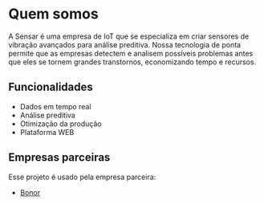 
# Quem somos

A Sensar é uma empresa de IoT que se especializa em criar sensores de vibração avançados para análise preditiva. Nossa tecnologia de ponta permite que as empresas detectem e analisem possíveis problemas antes que eles se tornem grandes transtornos, economizando tempo e recursos.

## Funcionalidades

- Dados em tempo real
- Análise preditiva
- Otimização da produção
- Plataforma WEB


## Empresas parceiras

Esse projeto é usado pela empresa parceira:

 - [Bonor](https://bonor.com.br/pt/)

